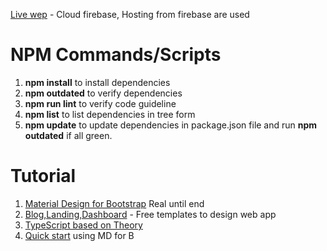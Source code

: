 [Live wep](https://tontinard-5d88e.web.app/) - Cloud firebase, Hosting from firebase are used

# NPM Commands/Scripts
1. **npm install** to install dependencies
1. **npm outdated** to verify dependencies
1. **npm run lint** to verify code guideline
1. **npm list** to list dependencies in tree form
1. **npm update** to update dependencies in package.json file and run **npm outdated** if all green.

# Tutorial
1. [Material Design for Bootstrap](https://mdbootstrap.com/docs/angular/) Real until end 
1. [Blog,Landing,Dashboard](https://mdbootstrap.com/freebies/) - Free templates to design web app
1. [TypeScript based on Theory](https://mdbootstrap.com/education/angular/typescript-1-fundamentals/)
1. [Quick start](https://mdbootstrap.com/docs/angular/getting-started/quick-start/) using MD for B

